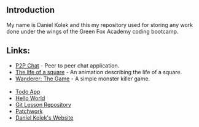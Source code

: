 ## Introduction
My name is Daniel Kolek and this my repository used for storing any work done under the wings of the Green Fox Academy coding bootcamp.

## Links:

* [P2P Chat](https://github.com/kolekd/p2p-chat) - Peer to peer chat application.
* [The life of a square](https://github.com/kolekd/The-Tale) - An animation describing the life of a square.
* [Wanderer: The Game](https://github.com/kolekd/wanderer-java) - A simple monster killer game.
<br><br/>
* [Todo App](https://github.com/kolekd/todo-app)                                  
* [Hello World](https://github.com/kolekd/hello-world)                            
* [Git Lesson Repository](https://github.com/kolekd/git-lesson-repository)        
* [Patchwork](https://github.com/kolekd/patchwork)                                
* [Daniel Kolek's Website](https://github.com/kolekd/http-kolekd.github.io)       
